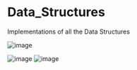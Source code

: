 # Data_Structures
Implementations of all the Data Structures 

![image](https://github.com/user-attachments/assets/99d1f0c1-2dad-4af7-97ea-27e0388f0a09)

![image](https://i.pinimg.com/originals/6c/ec/43/6cec43366597fe72f85b8a81f9ecb455.gif) ![image](https://github.com/user-attachments/assets/af2c9cd1-8d9e-40b2-912a-25ec77ce06ad)
